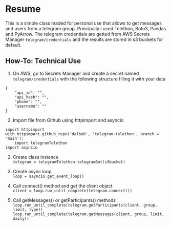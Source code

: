 # Resume
This is a simple class maded for personal use that allows to get messages and users from a telegram group. Principally i used Telethon, Boto3, Pandas and PyArrow.  The telegram credentials are getted from AWS Secrets Manager `telegram/credentials` and the results are stored in s3 buckets for default.
<br />
## How-To: Technical Use
1. On AWS, go to Secrets Manager and create a secret named `telegram/credentials` with the following structure filling it with your data <br />
```
{
    "api_id": "",
    "api_hash": "",
    "phone": "",
    "username": ""
}
```

2. Import file from Github using httpimport and asyncio <br />
```
import httpimport
with httpimport.github_repo('dalbeh', 'telegram-telethon', branch = 'main'):
    import telegramTelethon
import asyncio
```

2. Create class instance <br />
`telegram = telegramTelethon.telegramBot(s3bucket)`
3. Create async loop <br />
`loop = asyncio.get_event_loop()`

5. Call connect() method and get the client object <br />
`client = loop.run_until_complete(telegram.connect())`

7. Call getMessages() or getParticipants() methods <br />
`loop.run_until_complete(telegram.getParticipants(client, group, limit, type))` <br />
`loop.run_until_complete(telegram.getMessages(client, group, limit, daily))`
